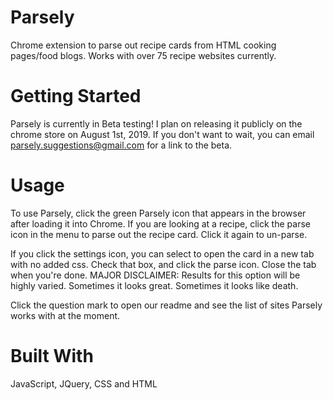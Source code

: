 # Parsely
Chrome extension to parse out recipe cards from HTML cooking pages/food blogs. Works with over 75 recipe websites currently.

# Getting Started

Parsely is currently in Beta testing! I plan on releasing it publicly on the chrome store on August 1st, 2019. If you don't want to wait, you can email parsely.suggestions@gmail.com for a link to the beta. 

# Usage

To use Parsely, click the green Parsely icon that appears in the browser after loading it into Chrome.
If you are looking at a recipe, click the parse icon in the menu to parse out the recipe card. 
Click it again to un-parse.

If you click the settings icon, you can select to open the card in a new tab with no added css.
Check that box, and click the parse icon. Close the tab when you're done. 
MAJOR DISCLAIMER: Results for this option will be highly varied. Sometimes it looks great. 
Sometimes it looks like death.

Click the question mark to open our readme and see the list of sites Parsely works with at the moment. 

# Built With

JavaScript, JQuery, CSS and HTML
